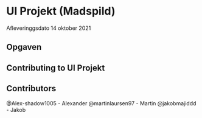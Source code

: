 # UI Projekt (Madspild)
Afleveringgsdato 14 oktober 2021

## Opgaven

## Contributing to UI Projekt

## Contributors
@Alex-shadow1005 - Alexander
@martinlaursen97 - Martin
@jakobmajiddd - Jakob
